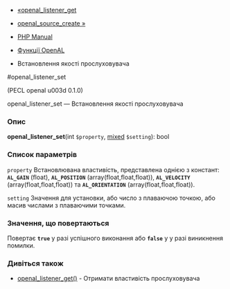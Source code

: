 - [«openal_listener_get](function.openal-listener-get.md)
- [openal_source_create »](function.openal-source-create.md)

- [PHP Manual](index.md)
- [Функції OpenAL](ref.openal.md)
- Встановлення якості прослуховувача

#openal_listener_set

(PECL openal u003d 0.1.0)

openal_listener_set — Встановлення якості прослуховувача

### Опис

**openal_listener_set**(int `$property`,
[mixed](language.types.declarations.md#language.types.declarations.mixed)
`$setting`): bool

### Список параметрів

`property`
Встановлювана властивість, представлена однією з констант:
**`AL_GAIN`** (float), **`AL_POSITION`** (array(float,float,float)),
**`AL_VELOCITY`** (array(float,float,float)) та **`AL_ORIENTATION`**
(array(float,float,float)).

`setting`
Значення для установки, або число з плаваючою точкою, або масив
числами з плаваючими точками.

### Значення, що повертаються

Повертає **`true`** у разі успішного виконання або **`false`** у
у разі виникнення помилки.

### Дивіться також

- [openal_listener_get()](function.openal-listener-get.md) -
Отримати властивість прослуховувача
